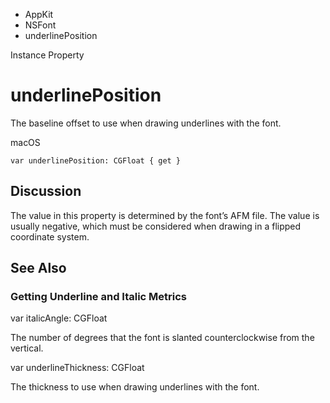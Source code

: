 

- AppKit
- NSFont
-  underlinePosition 

Instance Property

# underlinePosition

The baseline offset to use when drawing underlines with the font.

macOS

``` source
var underlinePosition: CGFloat { get }
```

## Discussion

The value in this property is determined by the font’s AFM file. The value is usually negative, which must be considered when drawing in a flipped coordinate system.

## See Also

### Getting Underline and Italic Metrics

var italicAngle: CGFloat

The number of degrees that the font is slanted counterclockwise from the vertical.

var underlineThickness: CGFloat

The thickness to use when drawing underlines with the font.

